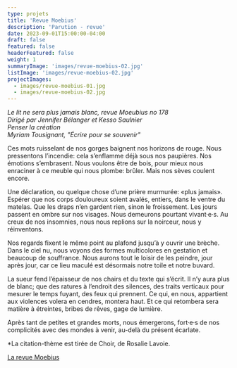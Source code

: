 ```yaml
---
type: projets
title: 'Revue Moebius'
description: 'Parution - revue'
date: 2023-09-01T15:00:00-04:00
draft: false
featured: false
headerFeatured: false
weight: 1
summaryImage: 'images/revue-moebius-02.jpg'
listImage: 'images/revue-moebius-02.jpg'
projectImages:
  - images/revue-moebius-01.jpg
  - images/revue-moebius-02.jpg
---
```


_Le lit ne sera plus jamais blanc, revue Moeubius no 178  
Dirigé par Jennifer Bélanger et Kesso Saulnier  
Penser la création  
Myriam Tousignant, "Écrire pour se souvenir"_

Ces mots ruisselant de nos gorges baignent nos horizons de rouge. Nous pressentons l’incendie: cela s’enflamme déjà sous nos paupières. Nos émotions s’embrasent. Nous voulons être de bois, pour mieux nous enraciner à ce meuble qui nous plombe: brûler. Mais nos sèves coulent encore.

Une déclaration, ou quelque chose d’une prière murmurée: «plus jamais». Espérer que nos corps douloureux soient avalés, entiers, dans le ventre du matelas. Que les draps n’en gardent rien, sinon le froissement. Les jours passent en ombre sur nos visages. Nous demeurons pourtant vivant·e·s. Au creux de nos insomnies, nous nous replions sur la noirceur, nous y réinventons.

Nos regards fixent le même point au plafond jusqu’à y ouvrir une brèche. Dans le ciel nu, nous voyons des formes multicolores en gestation et beaucoup de souffrance. Nous aurons tout le loisir de les peindre, jour après jour, car ce lieu maculé est désormais notre toile et notre buvard.

La sueur fend l’épaisseur de nos chairs et du texte qui s’écrit. Il n’y aura plus de blanc; que des ratures à l’endroit des silences, des traits verticaux pour mesurer le temps fuyant, des feux qui prennent. Ce qui, en nous, appartient aux violences volera en cendres, montera haut. Et ce qui retombera sera matière à étreintes, bribes de rêves, gage de lumière.

Après tant de petites et grandes morts, nous émergerons, fort·e·s de nos complicités avec des mondes à venir, au-delà du présent écarlate.

*La citation-thème est tirée de Choir, de Rosalie Lavoie.

[La revue Moebius](https://www.revuemoebius.com/?fbclid=IwAR1-vtNkfhbplIrdk64yjTVn1ZT9bRMnomny7N8SZy2NfJwn5YXAFyH5lGc)

